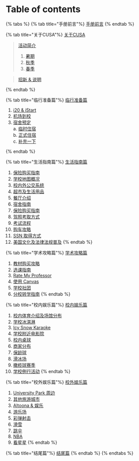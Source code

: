 # Table of contents

{% tabs %}
{% tab title="手册前言"%}
[手册前言](README.md)
{% endtab %}

{% tab title="关于CUSA"%}
[关于CUSA](about-cusa/README.md)

  > [活动简介]<br>
  >  1. [暑期]<br>
  >  2. [秋季]<br>
  >  3. [春季]

  > [招新 & 说明]

[活动简介]:(about-cusa/activity-info/README.md)
  [暑期]:(about-cusa/activity-info/summer.md)
  [秋季]:(about-cusa/activity-info/fall.md)
  [春季]:(about-cusa/activity-info/spring.md)
[招新 & 说明]:(about-cusa/recruitment-info/README.md)
{% endtab %}

{% tab title="临行准备篇"%}
[临行准备篇](before-coming.md)

1. [i20 & iStart](before-coming.md/#i20-and-istart)<br>
2. [机场到校](before-coming.md/#ji-chang-dao-xiao)<br>
3. [宿舍预定](before-coming.md/#su-she-yu-ding)<br>
  a. [临时住宿](before-coming.md/#lin-shi-zhu-su)<br>
  b. [正式住宿](before-coming.md/#zheng-shi-zhu-su)<br>
  c. [补充一下](before-coming.md/#bu-chong-yi-xia)

{% endtab %}

{% tab title="生活指南篇"%}
[生活指南篇](daily-guide.md)

1. [保险购买指南](daily-guide.md/#bao-xian-gou-mai-zhi-nan)
2. [学校地图概况](daily-guide.md/#xue-xiao-di-tu-gai-kuang)
3. [校内外公交系统](daily-guide.md/#xiao-nei-wai-gong-jiao-xi-tong)
4. [超市及生活用品](daily-guide.md/#chao-shi-ji-sheng-huo-yong-pin)
5. [餐厅介绍](daily-guide.md/#can-ting-jie-shao)
6. [宿舍指南](daily-guide.md/#su-she-zhi-nan)
7. [保险购买指南](daily-guide.md/#bao-xian-gou-mai-zhi-nan-1)
8. [驾照考取方式](daily-guide.md/#jia-zhao-kao-qu-fang-shi)
9. [考试流程](daily-guide.md/#kao-shi-liu-cheng)
10. [购车攻略](daily-guide.md/#gou-che-gong-lve)
11. [SSN 取得方式](daily-guide.md/#ssn-qu-de-fang-shi)
12. [美国文化及法律法规普及](daily-guide.md/#mei-guo-wen-hua-ji-fa-lv-fa-gui-pu-ji)
{% endtab %}

{% tab title="学术攻略篇"%}
[学术攻略篇](study-guide.md)

1. [教材购买攻略](study-guide.md/#jiao-cai-gou-mai-gong-lve)
2. [选课指南](study-guide.md/#xuan-ke-zhi-nan)
3. [Rate My Professor](study-guide.md/#rate-my-professor-wang-zhan-jie-shao)
4. [使用 Canvas](study-guide.md/#canvas-ji-lionpath-shi-yong-jiao-cheng)
5. [学校社团](study-guide.md/#xue-xiao-she-tuan-tui-jian)
6. [分校转学指南](study-guide.md/#fen-xiao-zhuan-xue-zhi-nan)
{% endtab %}

{% tab title="校内娱乐篇"%}
[校内娱乐篇](on-campus-guide.md)

1. [校内体育介绍及场馆分布](on-campus-guide.md/#xiao-nei-ti-yu-jie-shao-ji-chang-guan-fen-bu)
2. [学校冰淇淋](on-campus-guide.md/#xue-xiao-bing-qi-lin)
3. [Icy Snow Karaoke](on-campus-guide.md/#Ice-Snow-Karaoke)
4. [学校附近电影院](on-campus-guide.md/#xue-xiao-fu-jin-dian-ying-yuan)
5. [校内桌球](on-campus-guide.md/#xiao-nei-zhuo-qiu)
6. [商家分布](on-campus-guide.md/#shang-jia-fen-bu)
7. [保龄球](on-campus-guide.md/#bao-ling-qiu)
8. [滑冰场](on-campus-guide.md/#hua-bing-chang)
9. [橄榄球赛季](on-campus-guide.md/#gan-lan-qiu-sai-ji)
10. [学校例行活动](on-campus-guide.md/#xue-xiao-li-xing-huo-dong)
{% endtab %}

{% tab title="校外娱乐篇"%}
[校外娱乐篇](off-campus-guide.md)

1. [University Park 周边](off-campus-guide.md/#University-Park-zhou-bian)
2. [其他旅游城市](off-campus-guide.md/#qi-ta-lv-you-cheng-shi)
3. [Altoona & 娱乐](off-campus-guide.md/#Altoona-and-yu-le)
4. [游乐场](off-campus-guide.md/#you-le-chang)
5. [彩弹射击](off-campus-guide.md/#cai-dan-she-ji)
6. [滑雪](off-campus-guide.md/#hua-xue)
7. [跳伞](off-campus-guide.md/#tiao-san)
8. [NBA](off-campus-guide.md/#NBA)
9. [看星星](off-campus-guide.md/#kan-xing-xing)
{% endtab %}

{% tab title="结尾篇"%}
[结尾篇](final.md)
{% endtab %}
{% endtabs %}
